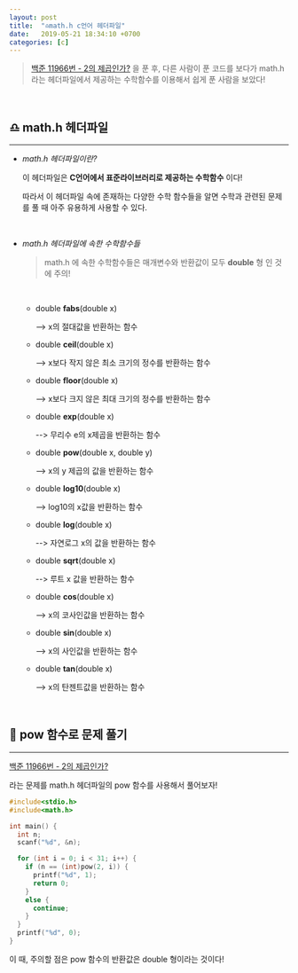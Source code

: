 ```yaml
---
layout: post
title:  "♎️math.h c언어 헤더파일"
date:   2019-05-21 18:34:10 +0700
categories: [c]
---
```


> [백준 11966번 - 2의 제곱인가?](https://www.acmicpc.net/problem/11966)  을 푼 후, 다른 사람이 푼 코드를 보다가 math.h 라는 헤더파일에서 제공하는 수학함수를 이용해서 쉽게 푼 사람을 보았다!

<br>

## ♎️ math.h 헤더파일
---

- _math.h 헤더파일이란?_

	이 헤더파일은 __C언어에서 표준라이브러리로 제공하는 수학함수__ 이다!

	따라서 이 헤더파일 속에 존재하는 다양한 수학 함수들을 알면 수학과 관련된 문제를 풀 때 아주 유용하게 사용할 수 있다.

	<br>

- _math.h 헤더파일에 속한 수학함수들_

	> math.h 에 속한 수학함수들은 매개변수와 반환값이 모두 __double__ 형 인 것에 주의!

	<br>

	- double __fabs__(double x)

		--> x의 절대값을 반환하는 함수

	- double __ceil__(double x)

		--> x보다 작지 않은 최소 크기의 정수를 반환하는 함수

	- double __floor__(double x)

		--> x보다 크지 않은 최대 크기의 정수를 반환하는 함수

	- double __exp__(double x)

		--> 무리수 e의 x제곱을 반환하는 함수

	- double __pow__(double x, double y)

		--> x의 y 제곱의 값을 반환하는 함수

	- double __log10__(double x)

		--> log10의 x값을 반환하는 함수

	- double __log__(double x)

		--> 자연로그 x의 값을 반환하는 함수

	- double __sqrt__(double x)

		--> 루트 x 값을 반환하는 함수

	- double __cos__(double x)

		--> x의 코사인값을 반환하는 함수

	- double __sin__(double x)

		--> x의 사인값을 반환하는 함수

	- double __tan__(double x)

		--> x의 탄젠트값을 반환하는 함수

	<br>

## 🔮 pow 함수로 문제 풀기
---

[백준 11966번 - 2의 제곱인가?](https://www.acmicpc.net/problem/11966) 

라는 문제를 math.h 헤더파일의 pow 함수를 사용해서 풀어보자!

~~~c
#include<stdio.h>
#include<math.h>

int main() {
  int n;
  scanf("%d", &n);

  for (int i = 0; i < 31; i++) {
    if (n == (int)pow(2, i)) {
      printf("%d", 1);
      return 0;
    }
    else {
      continue;
    }
  }
  printf("%d", 0);
}

~~~

이 때, 주의할 점은 pow 함수의 반환값은 double 형이라는 것이다!